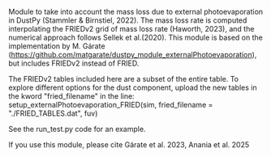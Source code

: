 Module to take into account the mass loss due to external photoevaporation in DustPy (Stammler & Birnstiel, 2022). The mass loss rate is computed interpolating the FRIEDv2 grid of mass loss rate (Haworth, 2023), and the numerical approach follows Sellek et al.(2020).
This module is based on the implementation by M. Gárate (https://github.com/matgarate/dustpy_module_externalPhotoevaporation), but includes FRIEDv2 instead of FRIED.

The FRIEDv2 tables included here are a subset of the entire table. To explore different options for the dust component, upload the new tables in the kword "fried_filename" in the line: 
setup_externalPhotoevaporation_FRIED(sim, fried_filename = "./FRIED_TABLES.dat", fuv)

See the run_test.py code for an example.

If you use this module, please cite Gárate et al. 2023, Anania et al. 2025
